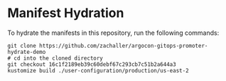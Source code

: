 # Manifest Hydration

To hydrate the manifests in this repository, run the following commands:

```shell
git clone https://github.com/zachaller/argocon-gitops-promoter-hydrate-demo
# cd into the cloned directory
git checkout 16c1f2189eb39c60debf67c293cb7c51b2a644a3
kustomize build ./user-configuration/production/us-east-2
```
